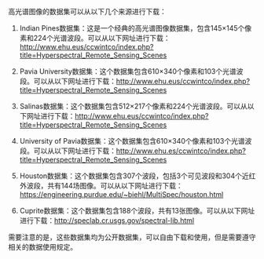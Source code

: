 高光谱图像的数据集可以从以下几个来源进行下载：

1. Indian Pines数据集：这是一个经典的高光谱图像数据集，包含145×145个像素和224个光谱波段。可以从以下网址进行下载：http://www.ehu.eus/ccwintco/index.php?title=Hyperspectral_Remote_Sensing_Scenes

2. Pavia University数据集：这个数据集包含610×340个像素和103个光谱波段。可以从以下网址进行下载：http://www.ehu.eus/ccwintco/index.php?title=Hyperspectral_Remote_Sensing_Scenes

3. Salinas数据集：这个数据集包含512×217个像素和224个光谱波段。可以从以下网址进行下载：http://www.ehu.eus/ccwintco/index.php?title=Hyperspectral_Remote_Sensing_Scenes

4. University of Pavia数据集：这个数据集包含610×340个像素和103个光谱波段。可以从以下网址进行下载：http://www.ehu.es/ccwintco/index.php?title=Hyperspectral_Remote_Sensing_Scenes

5. Houston数据集：这个数据集包含307个波段，包括3个可见波段和304个近红外波段，共有144场图像。可以从以下网址进行下载：https://engineering.purdue.edu/~biehl/MultiSpec/houston.html

6. Cuprite数据集：这个数据集包含188个波段，共有13张图像。可以从以下网址进行下载：http://speclab.cr.usgs.gov/spectral-lib.html

需要注意的是，这些数据集均为公开数据集，可以自由下载和使用，但是需要遵守相关的数据使用规定。
